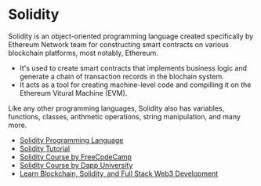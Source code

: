 # Solidity

Solidity is an object-oriented programming language created specifically by Ethereum Network team for constructing smart contracts on various blockchain platforms, most notably, Ethereum.

* It's used to create smart contracts that implements business logic and generate a chain of transaction records in the blochain system.
* It acts as  a tool for creating machine-level code and compilling it on the Ethereum Vitural Machine (EVM).

Like any other programming languages, Solidity also has variables, functions, classes, arithmetic operations, string manipulation, and many more.

- [Solidity Programming Language](https://soliditylang.org/)
- [Solidity Tutorial](https://www.tutorialspoint.com/solidity/index.htm)
- [Solidity Course by FreeCodeCamp](https://www.youtube.com/watch?v=ipwxYa-F1uY)
- [Solidity Course by Dapp University](https://www.youtube.com/watch?v=EhPeHeoKF88)
- [Learn Blockchain, Solidity, and Full Stack Web3 Development](https://youtu.be/gyMwXuJrbJQ)
